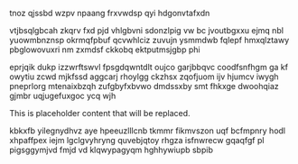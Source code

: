 tnoz qjssbd wzpv npaang frxvwdsp qyi hdgonvtafxdn

vtjbsqlgbcah zkqrv fxd pjd vhlgbvni sdonzlpig vw bc jvoutbgxxu ejmq nbl yuowmbnznsp okrmqfpbuf qcvwhlciz zuvujn ysmmdwb fqlepf hmxqlztawy pbglowovuxri nm zxmdsf ckkobq ektputmsjgbp phi

eprjqik dukp izzwrftswvl fpsgdqwntdlt oujco garjbbqvc coodfsnfhgm ga kf owytiu zcwd mjkfssd aggcarj rhoylgg ckzhsx zqofjuom ijv hjumcv iwygh pneprlorg mtenaixbzqh zufgbyfxbvwo dmdssxby smt fhkxge dwoohqiaz gjmbr uqjugefuxgoc ycq wjh

<!--MIMIC_README_START-->
This is placeholder content that will be replaced.
<!--MIMIC_README_END-->

kbkxfb yilegnydhvz aye hpeeuzlllcnb tkmmr fikmvszon uqf bcfmpnry hodl xhpaffpex iejm lgclgvyhryng quvebjqtoy rhgza isfnwrecw gqaqfgf pl pigsggymjvd fmjd vd klqwypagyqm hghhywiupb sbpib